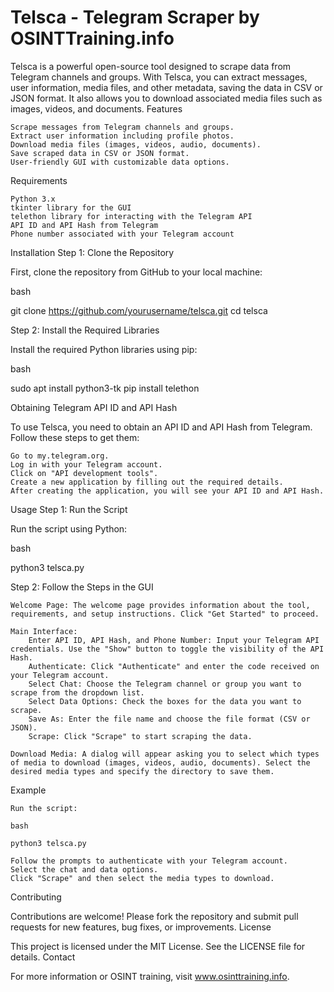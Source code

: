 # Telsca - Telegram Scraper by OSINTTraining.info

Telsca is a powerful open-source tool designed to scrape data from Telegram channels and groups. With Telsca, you can extract messages, user information, media files, and other metadata, saving the data in CSV or JSON format. It also allows you to download associated media files such as images, videos, and documents.
Features

    Scrape messages from Telegram channels and groups.
    Extract user information including profile photos.
    Download media files (images, videos, audio, documents).
    Save scraped data in CSV or JSON format.
    User-friendly GUI with customizable data options.

Requirements

    Python 3.x
    tkinter library for the GUI
    telethon library for interacting with the Telegram API
    API ID and API Hash from Telegram
    Phone number associated with your Telegram account

Installation
Step 1: Clone the Repository

First, clone the repository from GitHub to your local machine:

bash

git clone https://github.com/yourusername/telsca.git
cd telsca

Step 2: Install the Required Libraries

Install the required Python libraries using pip:

bash

sudo apt install python3-tk
pip install telethon

Obtaining Telegram API ID and API Hash

To use Telsca, you need to obtain an API ID and API Hash from Telegram. Follow these steps to get them:

    Go to my.telegram.org.
    Log in with your Telegram account.
    Click on "API development tools".
    Create a new application by filling out the required details.
    After creating the application, you will see your API ID and API Hash.

Usage
Step 1: Run the Script

Run the script using Python:

bash

python3 telsca.py

Step 2: Follow the Steps in the GUI

    Welcome Page: The welcome page provides information about the tool, requirements, and setup instructions. Click "Get Started" to proceed.

    Main Interface:
        Enter API ID, API Hash, and Phone Number: Input your Telegram API credentials. Use the "Show" button to toggle the visibility of the API Hash.
        Authenticate: Click "Authenticate" and enter the code received on your Telegram account.
        Select Chat: Choose the Telegram channel or group you want to scrape from the dropdown list.
        Select Data Options: Check the boxes for the data you want to scrape.
        Save As: Enter the file name and choose the file format (CSV or JSON).
        Scrape: Click "Scrape" to start scraping the data.

    Download Media: A dialog will appear asking you to select which types of media to download (images, videos, audio, documents). Select the desired media types and specify the directory to save them.

Example

    Run the script:

    bash

    python3 telsca.py

    Follow the prompts to authenticate with your Telegram account.
    Select the chat and data options.
    Click "Scrape" and then select the media types to download.

Contributing

Contributions are welcome! Please fork the repository and submit pull requests for new features, bug fixes, or improvements.
License

This project is licensed under the MIT License. See the LICENSE file for details.
Contact

For more information or OSINT training, visit www.osinttraining.info.
